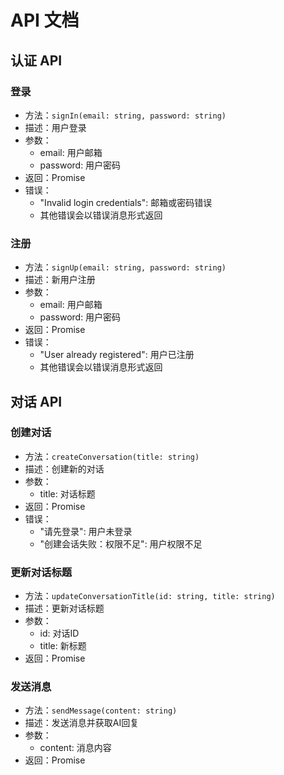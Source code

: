 # API 文档

## 认证 API

### 登录
- 方法：`signIn(email: string, password: string)`
- 描述：用户登录
- 参数：
  - email: 用户邮箱
  - password: 用户密码
- 返回：Promise<void>
- 错误：
  - "Invalid login credentials": 邮箱或密码错误
  - 其他错误会以错误消息形式返回

### 注册
- 方法：`signUp(email: string, password: string)`
- 描述：新用户注册
- 参数：
  - email: 用户邮箱
  - password: 用户密码
- 返回：Promise<void>
- 错误：
  - "User already registered": 用户已注册
  - 其他错误会以错误消息形式返回

## 对话 API

### 创建对话
- 方法：`createConversation(title: string)`
- 描述：创建新的对话
- 参数：
  - title: 对话标题
- 返回：Promise<void>
- 错误：
  - "请先登录": 用户未登录
  - "创建会话失败：权限不足": 用户权限不足

### 更新对话标题
- 方法：`updateConversationTitle(id: string, title: string)`
- 描述：更新对话标题
- 参数：
  - id: 对话ID
  - title: 新标题
- 返回：Promise<void>

### 发送消息
- 方法：`sendMessage(content: string)`
- 描述：发送消息并获取AI回复
- 参数：
  - content: 消息内容
- 返回：Promise<void>